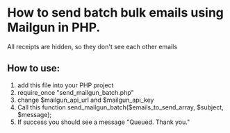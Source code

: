 # How to send batch bulk emails using Mailgun in PHP.

All receipts are hidden, so they don't see each other emails

## How to use:
1. add this file into your PHP project
2. require_once "send_mailgun_batch.php"
3. change $mailgun_api_url and $mailgun_api_key
4. Call this function send_mailgun_batch($emails_to_send_array, $subject, $message);
5. If success you should see a message "Queued. Thank you."
